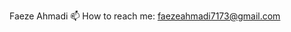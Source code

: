 Faeze Ahmadi
📫 How to reach me: faezeahmadi7173@gmail.com

<!---
Faeze-Ahmadi/Faeze-Ahmadi is a ✨ special ✨ repository because its `README.md` (this file) appears on your GitHub profile.
You can click the Preview link to take a look at your changes.
--->
